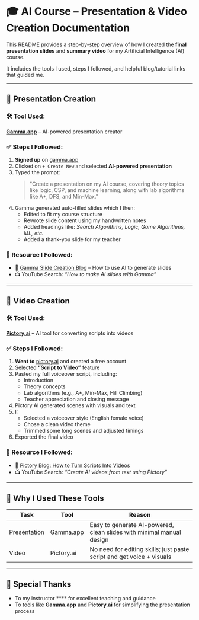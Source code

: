 # 🎓 AI Course – Presentation & Video Creation Documentation

This README provides a step-by-step overview of how I created the **final presentation slides** and **summary video** for my Artificial Intelligence (AI) course.

It includes the tools I used, steps I followed, and helpful blog/tutorial links that guided me.

---

## 📑 Presentation Creation

### 🛠️ Tool Used:
**[Gamma.app](https://gamma.app/)** – AI-powered presentation creator

### ✅ Steps I Followed:
1. **Signed up** on [gamma.app](https://gamma.app)
2. Clicked on `+ Create New` and selected **AI-powered presentation**
3. Typed the prompt:  
   > "Create a presentation on my AI course, covering theory topics like logic, CSP, and machine learning, along with lab algorithms like A*, DFS, and Min-Max."
4. Gamma generated auto-filled slides which I then:
   - Edited to fit my course structure
   - Rewrote slide content using my handwritten notes
   - Added headings like: *Search Algorithms, Logic, Game Algorithms, ML, etc.*
   - Added a thank-you slide for my teacher

### 📌 Resource I Followed:
- 📖 [Gamma Slide Creation Blog](https://gamma.app/blog/introducing-ai-presentations) – How to use AI to generate slides
- 📺 YouTube Search: _“How to make AI slides with Gamma”_

---

## 🎥 Video Creation

### 🛠️ Tool Used:
**[Pictory.ai](https://pictory.ai/)** – AI tool for converting scripts into videos

### ✅ Steps I Followed:
1. **Went to** [pictory.ai](https://pictory.ai) and created a free account
2. Selected **“Script to Video”** feature
3. Pasted my full voiceover script, including:
   - Introduction
   - Theory concepts
   - Lab algorithms (e.g., A*, Min-Max, Hill Climbing)
   - Teacher appreciation and closing message
4. Pictory AI generated scenes with visuals and text
5. I:
   - Selected a voiceover style (English female voice)
   - Chose a clean video theme
   - Trimmed some long scenes and adjusted timings
6. Exported the final video

### 📌 Resource I Followed:
- 📖 [Pictory Blog: How to Turn Scripts Into Videos](https://pictory.ai/blog/convert-text-to-video/)
- 📺 YouTube Search: _“Create AI videos from text using Pictory”_

---

## 🧠 Why I Used These Tools

| Task         | Tool         | Reason                                                                 |
|--------------|--------------|------------------------------------------------------------------------|
| Presentation | Gamma.app    | Easy to generate AI-powered, clean slides with minimal manual design   |
| Video        | Pictory.ai    | No need for editing skills; just paste script and get voice + visuals  |

---
## 🙌 Special Thanks

- To my instructor **** for excellent teaching and guidance  
- To tools like **Gamma.app** and **Pictory.ai** for simplifying the presentation process


